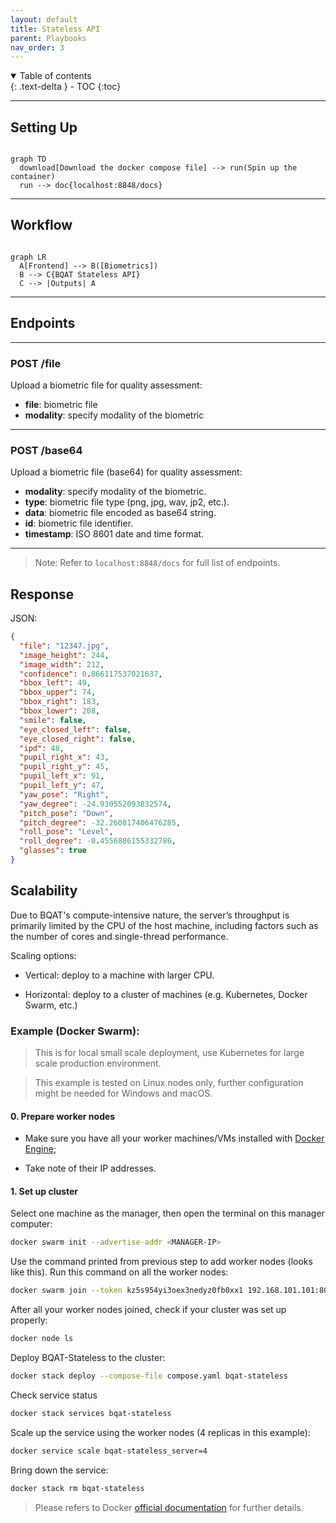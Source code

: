 ```yaml
---
layout: default
title: Stateless API
parent: Playbooks
nav_order: 3
---
```


<details open markdown="block">
  <summary>
    Table of contents
  </summary>
  {: .text-delta }
- TOC
{:toc}
</details>

---
## Setting Up

``` mermaid

graph TD
  download[Download the docker compose file] --> run(Spin up the container)
  run --> doc{localhost:8848/docs}

```

---

## Workflow

``` mermaid

graph LR
  A[Frontend] --> B([Biometrics])
  B --> C{BQAT Stateless API}
  C --> |Outputs| A

```

---

## Endpoints

---

### POST /file

Upload a biometric file for quality assessment:

- **file**: biometric file
- **modality**: specify modality of the biometric

---

### POST /base64

Upload a biometric file (base64) for quality assessment:

- **modality**: specify modality of the biometric.
- **type**: biometric file type (png, jpg, wav, jp2, etc.).
- **data**: biometric file encoded as base64 string.
- **id**: biometric file identifier.
- **timestamp**: ISO 8601 date and time format.

---

> Note: Refer to `localhost:8848/docs` for full list of endpoints.

<!-- 

## Response

![Screenshot](../assets/images/statelessapi.png) -->

## Response

JSON:

``` JSON
{
  "file": "12347.jpg",
  "image_height": 244,
  "image_width": 212,
  "confidence": 0.866117537021637,
  "bbox_left": 49,
  "bbox_upper": 74,
  "bbox_right": 183,
  "bbox_lower": 208,
  "smile": false,
  "eye_closed_left": false,
  "eye_closed_right": false,
  "ipd": 48,
  "pupil_right_x": 43,
  "pupil_right_y": 45,
  "pupil_left_x": 91,
  "pupil_left_y": 47,
  "yaw_pose": "Right",
  "yaw_degree": -24.930552093832574,
  "pitch_pose": "Down",
  "pitch_degree": -32.260817406476285,
  "roll_pose": "Level",
  "roll_degree": -0.4556886155332786,
  "glasses": true
}
```

## Scalability

Due to BQAT's compute-intensive nature, the server’s throughput is primarily limited by the CPU of the host machine, including factors such as the number of cores and single-thread performance.​
    
Scaling options:​

+ Vertical: deploy to a machine with larger CPU.​

+ Horizontal: deploy to a cluster of machines (e.g. Kubernetes, Docker Swarm, etc.)

### Example (Docker Swarm):

> This is for local small scale deployment, use Kubernetes for large scale production environment.

> This example is tested on Linux nodes only, further configuration might be needed for Windows and macOS.

#### 0. Prepare worker nodes

+ Make sure you have all your worker machines/VMs installed with [Docker Engine](https://docs.docker.com/engine/);

+ Take note of their IP addresses.

#### 1. Set up cluster

Select one machine as the manager, then open the terminal on this manager computer:

``` sh
docker swarm init --advertise-addr <MANAGER-IP>
```

Use the command printed from previous step to add worker nodes (looks like this). Run this command on all the worker nodes:

``` sh
docker swarm join --token kz5s954yi3oex3nedyz0fb0xx1 192.168.101.101:8008
```

After all your worker nodes joined, check if your cluster was set up properly:

``` sh
docker node ls
```

Deploy BQAT-Stateless to the cluster:

``` sh
docker stack deploy --compose-file compose.yaml bqat-stateless
```

Check service status

``` sh
docker stack services bqat-stateless
```

Scale up the service using the worker nodes (4 replicas in this example):

``` sh
docker service scale bqat-stateless_server=4
```

Bring down the service:

``` sh
docker stack rm bqat-stateless
```

> Please refers to Docker [official documentation](https://docs.docker.com/engine/swarm/) for further details.
